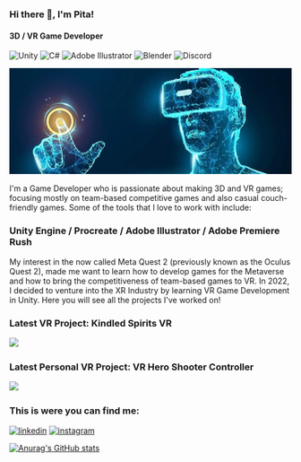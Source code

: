### Hi there 👋, I'm Pita!
#### 3D / VR Game Developer
![Unity](https://img.shields.io/badge/unity-%23000000.svg?style=for-the-badge&logo=unity&logoColor=white)
![C#](https://img.shields.io/badge/c%23-%23239120.svg?style=for-the-badge&logo=c-sharp&logoColor=white)
![Adobe Illustrator](https://img.shields.io/badge/adobe%20illustrator-%23FF9A00.svg?style=for-the-badge&logo=adobe%20illustrator&logoColor=white)
![Blender](https://img.shields.io/badge/blender-%23F5792A.svg?style=for-the-badge&logo=blender&logoColor=white)
![Discord](https://img.shields.io/badge/%3CServer%3E-%237289DA.svg?style=for-the-badge&logo=discord&logoColor=white)

![3D / VR Game Developer](https://github.com/itspitaman/itspitaman/blob/main/vr%20banner.jpg)

I'm a Game Developer who is passionate about making 3D and VR games; focusing mostly on team-based competitive games and also casual couch-friendly games. Some of the tools that I love to work with include:

### Unity Engine / Procreate / Adobe Illustrator / Adobe Premiere Rush

My interest in the now called Meta Quest 2 (previously known as the Oculus Quest 2), made me want to learn how to develop games for the Metaverse and how to bring the competitiveness of team-based games to VR. In 2022, I decided to venture into the XR Industry by learning VR Game Development in Unity. Here you will see all the projects I've worked on!

### Latest VR Project: Kindled Spirits VR
<img src="https://github.com/itspitaman/itspitaman/blob/main/KindledSpirits_Gif_1.gif" width="500" />

### Latest Personal VR Project: VR Hero Shooter Controller
<img src="https://github.com/itspitaman/itspitaman/blob/main/PersonalVRProject_Gif.gif" width="500" />

### This is were you can find me:

[<img src='https://cdn.jsdelivr.net/npm/simple-icons@3.0.1/icons/linkedin.svg' alt='linkedin' height='40'>](https://www.linkedin.com/in/petter-vazquez-b000321a0/)
[<img src='https://cdn.jsdelivr.net/npm/simple-icons@3.0.1/icons/instagram.svg' alt='instagram' height='40'>](https://www.instagram.com/itsmepitaman/)

[![Anurag's GitHub stats](https://github-readme-stats.vercel.app/api?username=itspitaman)](https://github.com/anuraghazra/github-readme-stats)
